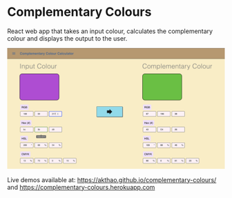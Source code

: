 # Complementary Colours

React web app that takes an input colour, calculates the complementary colour and displays the output to the user.


![screenshot of app](screenshot.png "App")

Live demos available at:
https://akthao.github.io/complementary-colours/
and
https://complementary-colours.herokuapp.com
